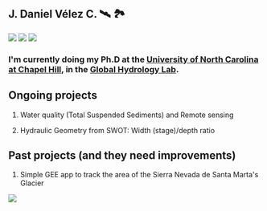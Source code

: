 ## J. Daniel Vélez C. 🛰️ 🏞
[![](https://img.shields.io/twitter/follow/_josele__?style=social)](https://twitter.com/home)
[![](https://img.shields.io/badge/Lab-Global%20Hydrology%20Lab-blue)](https://uncglobalhydrology.org/)
[![](https://img.shields.io/badge/Web-Daniel-red)](https://jdavecas.github.io/)

### I'm currently doing my Ph.D at the [University of North Carolina at Chapel Hill](https://www.unc.edu/), in the [Global Hydrology Lab](https://uncglobalhydrology.org).

## Ongoing projects
1. Water quality (Total Suspended Sediments) and Remote sensing

2. Hydraulic Geometry from SWOT: Width (stage)/depth ratio

## Past projects (and they need improvements)

1. Simple GEE app to track the area of the Sierra Nevada de Santa Marta's Glacier

[![](https://upload.wikimedia.org/wikipedia/commons/5/54/Map_of_Sierra_Nevada_de_Santa_Marta.png)](https://ejdvc757.users.earthengine.app/view/sierra-nevada-de-santa-marta-glacier)
